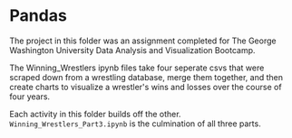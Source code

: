 # Pandas

The project in this folder was an assignment completed for The George Washington University Data Analysis and Visualization Bootcamp.

The Winning_Wrestlers ipynb files take four seperate csvs that were scraped down from a wrestling database, merge them together, and then create charts to visualize a wrestler's wins and losses over the course of four years.

Each activity in this folder builds off the other. `Winning_Wrestlers_Part3.ipynb` is the culmination of all three parts.